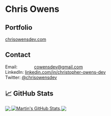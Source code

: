 # Chris Owens

## Portfolio
<a href="https://chrisowensdev.com" target="_blank">chrisowensdev.com</a>

## Contact
Email:    <span style="margin-left: 50px;">cowensdev@gmail.com</span> <br>
LinkedIn: <a href="https://www.linkedin.com/in/christopher-owens-dev/"> linkedin.com/in/christopher-owens-dev</a> <br>
Twitter:  <a href="https://twitter.com/chrisowensdev">@chrisowensdev</a>

## &#x1f4c8; GitHub Stats

<a href="https://github.com/chrisowensdev/chrisowensdev">
  <img align="center" src="https://github-readme-stats.vercel.app/api/top-langs/?username=chrisowensdev&hide=java,html&title_color=ffffff&text_color=c9cacc&icon_color=2bbc8a&bg_color=1d1f21" />
</a>
<a href="https://github.com/chrisowensdev/chrisowensdev">
  <img align="center" src="https://github-readme-stats.vercel.app/api?username=chrisowensdev&show_icons=true&line_height=27&count_private=true&title_color=ffffff&text_color=c9cacc&icon_color=2bbc8a&bg_color=1d1f21" alt="Martin's GitHub Stats" />
</a>

<a href="https://github.com/chrisowensdev/shopping-list-co">
  <img align="center" src="https://github-readme-stats.vercel.app/api/pin/?username=chrisowensdev&repo=shopping-list-co&title_color=ffffff&text_color=c9cacc&icon_color=2bbc8a&bg_color=1d1f21" />
</a>

<!--
**chrisowensdev/chrisowensdev** is a ✨ _special_ ✨ repository because its `README.md` (this file) appears on your GitHub profile.

Here are some ideas to get you started:

- 🔭 I’m currently working on ...
- 🌱 I’m currently learning ...
- 👯 I’m looking to collaborate on ...
- 🤔 I’m looking for help with ...
- 💬 Ask me about ...
- 📫 How to reach me: ...
- 😄 Pronouns: ...
- ⚡ Fun fact: ...
-->
